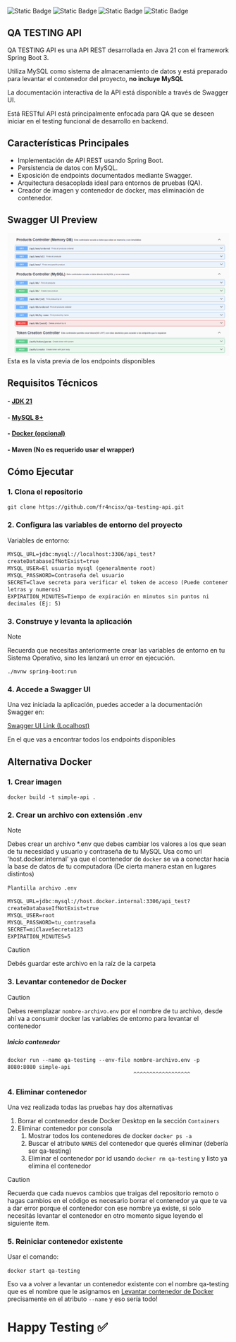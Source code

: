 ![Static Badge](https://img.shields.io/badge/Java%2021-%23f89820?style=for-the-badge&logoColor=red)
![Static Badge](https://img.shields.io/badge/Spring%20Boot%203.5.0-%236DB33F?style=for-the-badge&logo=spring&logoColor=white)
![Static Badge](https://img.shields.io/badge/mysql-%234479A1?style=for-the-badge&logo=mysql&logoColor=white)
![Static Badge](https://img.shields.io/badge/docker-%232496ED?style=for-the-badge&logo=docker&logoColor=white)
## QA TESTING API
QA TESTING API es una API REST desarrollada en Java 21 con el framework Spring Boot 3.

Utiliza MySQL como sistema de almacenamiento de datos y está preparado para levantar el contenedor del proyecto, **no incluye MySQL**

La documentación interactiva de la API está disponible a través de Swagger UI.

Está RESTful API está principalmente enfocada para QA que se deseen iniciar en el testing funcional de desarrollo en backend.

## Características Principales

- Implementación de API REST usando Spring Boot.
- Persistencia de datos con MySQL.
- Exposición de endpoints documentados mediante Swagger.
- Arquitectura desacoplada ideal para entornos de pruebas (QA).
- Creador de imagen y contenedor de docker, mas eliminación de contenedor.

## Swagger UI Preview
![img.png](src/main/resources/static/img.png)
Esta es la vista previa de los endpoints disponibles

## Requisitos Técnicos

#### - [JDK 21](https://www.oracle.com/ar/java/technologies/downloads/#jdk21-windows)
#### - [MySQL 8+](https://dev.mysql.com/downloads/installer/)
#### - [Docker (opcional)](https://docs.docker.com/desktop/setup/install/windows-install/)
#### - Maven (No es requerido usar el wrapper)

## Cómo Ejecutar

### 1. Clona el repositorio

```
git clone https://github.com/fr4ncisx/qa-testing-api.git
```

### 2. Configura las variables de entorno del proyecto
Variables de entorno:
```
MYSQL_URL=jdbc:mysql://localhost:3306/api_test?createDatabaseIfNotExist=true
MYSQL_USER=El usuario mysql (generalmente root)
MYSQL_PASSWORD=Contraseña del usuario
SECRET=Clave secreta para verificar el token de acceso (Puede contener letras y numeros)
EXPIRATION_MINUTES=Tiempo de expiración en minutos sin puntos ni decimales (Ej: 5)
```

### 3. Construye y levanta la aplicación
> [!NOTE]
> Recuerda que necesitas anteriormente crear las variables de entorno en tu Sistema Operativo, sino les lanzará un error en ejecución.

```
./mvnw spring-boot:run
```

### 4. Accede a Swagger UI
Una vez iniciada la aplicación, puedes acceder a la documentación Swagger en:

[Swagger UI Link (Localhost)](http://localhost:8080/swagger-ui/index.html)

En el que vas a encontrar todos los endpoints disponibles

## Alternativa Docker

### 1. Crear imagen

```
docker build -t simple-api .
```

### 2. Crear un archivo con extensión .env

> [!NOTE]
> Debes crear un archivo *.env que debes cambiar los valores a los que sean de tu necesidad y usuario y contraseña de tu MySQL
> Usa como url 'host.docker.internal' ya que el contenedor de `docker` se va a conectar hacia la base de datos de tu computadora (De cierta manera estan en lugares distintos)

`Plantilla archivo .env`
```
MYSQL_URL=jdbc:mysql://host.docker.internal:3306/api_test?createDatabaseIfNotExist=true
MYSQL_USER=root
MYSQL_PASSWORD=tu_contraseña
SECRET=miClaveSecreta123
EXPIRATION_MINUTES=5
```

> [!CAUTION]
> Debés guardar este archivo en la raíz de la carpeta

### 3. Levantar contenedor de Docker

> [!CAUTION]
> Debes reemplazar `nombre-archivo.env` por el nombre de tu archivo, desde ahí va a consumir docker las variables de entorno para levantar el contenedor

##### Inicio contenedor
```
docker run --name qa-testing --env-file nombre-archivo.env -p 8080:8080 simple-api
                                        ^^^^^^^^^^^^^^^^^^
```

### 4. Eliminar contenedor
Una vez realizada todas las pruebas hay dos alternativas
1. Borrar el contenedor desde Docker Desktop en la sección `Containers`
2. Eliminar contenedor por consola
   1. Mostrar todos los contenedores de docker ``docker ps -a``
   2. Buscar el atributo `NAMES` del contenedor que querés eliminar (debería ser qa-testing)
   3. Eliminar el contenedor por id usando `docker rm qa-testing` y listo ya elimina el contenedor

> [!CAUTION]
> Recuerda que cada nuevos cambios que traigas del repositorio remoto o hagas cambios en el código es necesario borrar el contenedor ya que te va a dar error porque el contenedor con ese nombre ya existe, si solo necesitás levantar el contenedor en otro momento sigue leyendo el siguiente item.

### 5. Reiniciar contenedor existente
Usar el comando:

``docker start qa-testing``

Eso va a volver a levantar un contenedor existente con el nombre qa-testing que es el nombre que le asignamos en [Levantar contenedor de Docker](#3-levantar-contenedor-de-docker)
precisamente en el atributo `--name` y eso sería todo!

# Happy Testing ✅